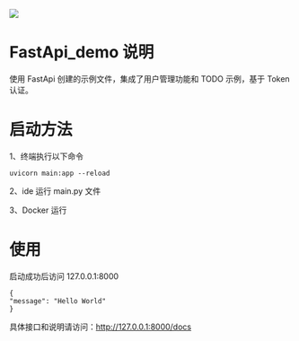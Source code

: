 ![](https://camo.githubusercontent.com/86dafd728b94c0e3c8f19a7295e87df678ed6751/68747470733a2f2f666173746170692e7469616e676f6c6f2e636f6d2f696d672f6c6f676f2d6d617267696e2f6c6f676f2d7465616c2e706e67)

# FastApi_demo 说明

使用 FastApi 创建的示例文件，集成了用户管理功能和 TODO 示例，基于 Token 认证。

# 启动方法

1、终端执行以下命令

`uvicorn main:app --reload`

2、ide 运行 main.py 文件

3、Docker 运行

# 使用

启动成功后访问 127.0.0.1:8000
```
{
"message": "Hello World"
}
```

具体接口和说明请访问：http://127.0.0.1:8000/docs
